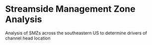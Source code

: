 # Streamside Management Zone Analysis
Analysis of SMZs across the southeastern US to determine drivers of channel head location
